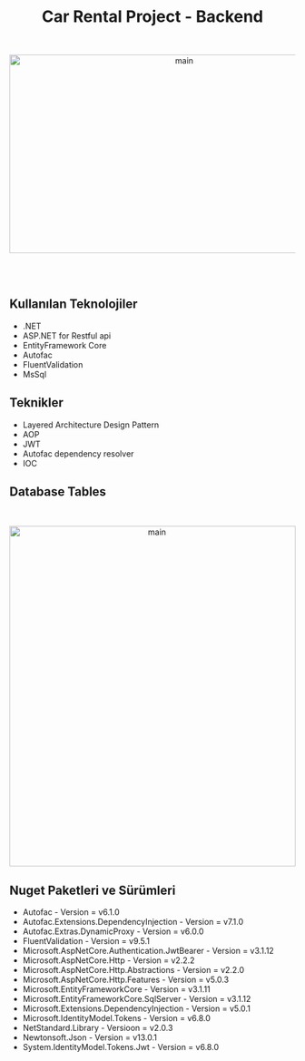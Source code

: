 <h1 align="center">
Car Rental Project - Backend
  </h1><br>
<p align="center">
  <img src="https://github.com/Samettkaya/ReCapProject/blob/master/WebAPI/ReadmeImage/Rent-Car.jpg" height="350" width="600"  alt="main">
</p><br><br>





## Kullanılan Teknolojiler
- .NET
- ASP.NET for Restful api
- EntityFramework Core
- Autofac
- FluentValidation
- MsSql

## Teknikler
- Layered Architecture Design Pattern
- AOP
- JWT
- Autofac dependency resolver
- IOC


## Database Tables 
<br>
<p align="center">
  <img src="https://github.com/Samettkaya/ReCapProject/blob/master/WebAPI/ReadmeImage/veri.PNG" height="600" width="100%"  alt="main">
</p>


## Nuget Paketleri ve Sürümleri
- Autofac - Version = v6.1.0
- Autofac.Extensions.DependencyInjection - Version = v7.1.0
- Autofac.Extras.DynamicProxy - Version = v6.0.0
- FluentValidation - Version = v9.5.1
- Microsoft.AspNetCore.Authentication.JwtBearer - Version = v3.1.12
- Microsoft.AspNetCore.Http - Version = v2.2.2
- Microsoft.AspNetCore.Http.Abstractions - Version = v2.2.0
- Microsoft.AspNetCore.Http.Features - Version = v5.0.3
- Microsoft.EntityFrameworkCore - Version = v3.1.11
- Microsoft.EntityFrameworkCore.SqlServer - Version = v3.1.12
- Microsoft.Extensions.DependencyInjection - Version = v5.0.1
- Microsoft.IdentityModel.Tokens - Version = v6.8.0
- NetStandard.Library - Versioon = v2.0.3
- Newtonsoft.Json - Version = v13.0.1
- System.IdentityModel.Tokens.Jwt - Version = v6.8.0
